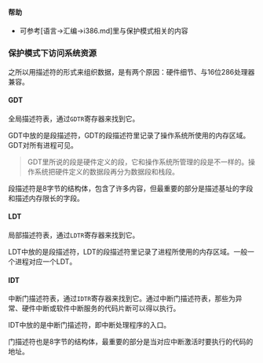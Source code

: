 #### 帮助

- 可参考[语言->汇编->i386.md]里与保护模式相关的内容

### 保护模式下访问系统资源

之所以用描述符的形式来组织数据，是有两个原因：硬件细节、与16位286处理器兼容。

#### GDT

全局描述符表，通过`GDTR`寄存器来找到它。

GDT中放的是段描述符，GDT的段描述符里记录了操作系统所使用的内存区域。GDT对所有进程可见。

> GDT里所说的段是硬件定义的段，它和操作系统所管理的段是不一样的。操作系统把硬件定义的数据段再分为数据段和栈段。

段描述符是8字节的结构体，包含了许多内容，但最重要的部分是描述基址的字段和描述内存限长的字段。

#### LDT

局部描述符表，通过`LDTR`寄存器来找到它。

LDT中放的是段描述符，LDT的段描述符里记录了进程所使用的内存区域。一般一个进程对应一个LDT。

#### IDT

中断门描述符表，通过`IDTR`寄存器来找到它。通过中断门描述符表，那些为异常、硬件中断或软件中断服务的代码片断可以得以执行。

IDT中放的是中断门描述符，即中断处理程序的入口。

门描述符也是8字节的结构体，最重要的部分是当对应中断激活时要执行的代码的地址。